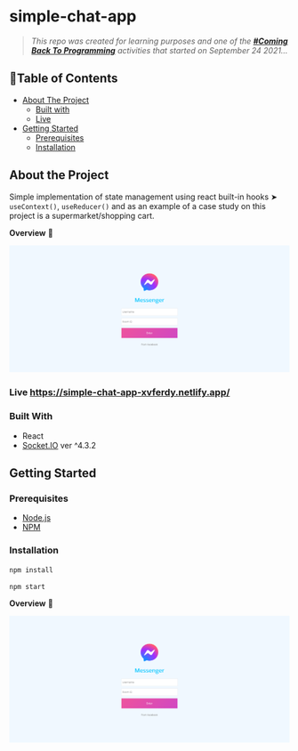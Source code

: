 # simple-chat-app

> _This repo was created for learning purposes and one of the [_**#Coming Back To Programming**_](https://github.com/xvferdy/beginner-portfolio "Beginner Portfolio") activities that started on September 24 2021…_

## :round_pushpin:Table of Contents
- [About The Project](#about-the-project)
    - [Built with](#built-with)
    - [Live](#live-httpssimple-chat-app-xvferdynetlifyapp)
- [Getting Started](#getting-started)
    - [Prerequisites](#prerequisites)
    - [Installation](#installation)


## About the Project
Simple implementation of state management using react built-in hooks ➤ `useContext()`, `useReducer()` and as an example of a case study on this project is a supermarket/shopping cart.

**Overview** 🌈
<p align="">
  <img src="./client/src/assets/overview3.png">
</p>

### Live https://simple-chat-app-xvferdy.netlify.app/

### Built With
- React
- [Socket.IO](https://socket.io/) ver ^4.3.2


## Getting Started
### Prerequisites
- [Node.js](https://nodejs.org/en/)
- [NPM](https://www.npmjs.com/)


### Installation
```
npm install
```
```
npm start
```




**Overview** 🌈
<p align="">
  <img src="./client/src/assets/overview3.png">
</p>
